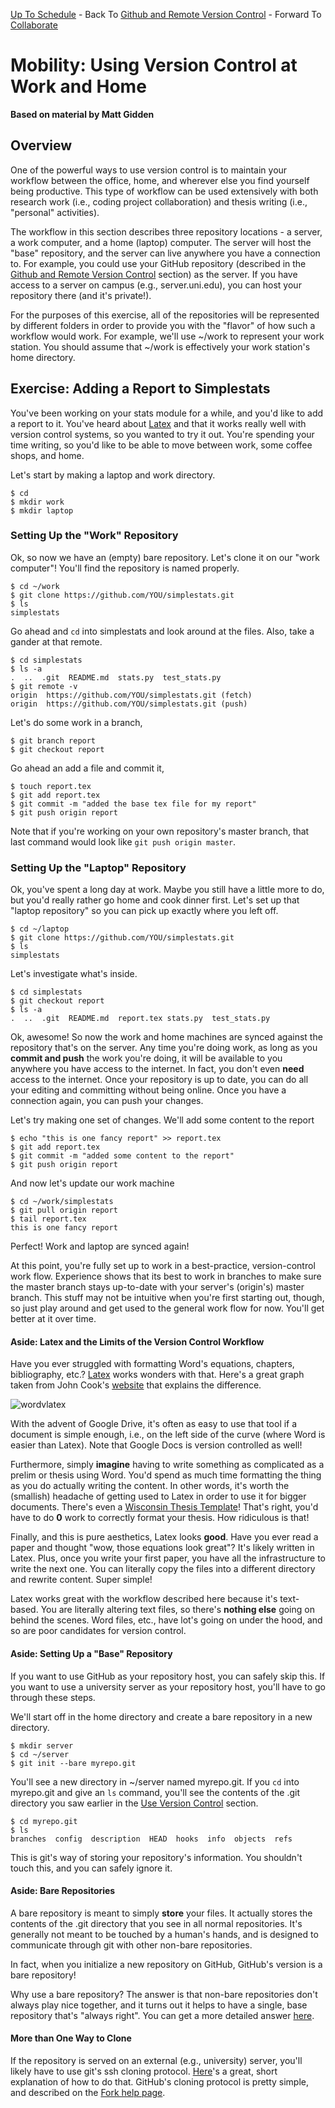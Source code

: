 [Up To Schedule](../../../README.md) - Back To [Github and Remote Version Control](../github/Readme.md) - Forward To [Collaborate](../collaborate/Readme.md)

# Mobility: Using Version Control at Work and Home

**Based on material by Matt Gidden**

## Overview

One of the powerful ways to use version control is to maintain your workflow
between the office, home, and wherever else you find yourself being
productive. This type of workflow can be used extensively with both research
work (i.e., coding project collaboration) and thesis writing (i.e., "personal"
activities).

The workflow in this section describes three repository locations - a server, a
work computer, and a home (laptop) computer. The server will host the "base"
repository, and the server can live anywhere you have a connection to. For
example, you could use your GitHub repository (described in the [Github and
Remote Version Control](../git-and-github/Readme.md) section) as the server. If
you have access to a server on campus (e.g., server.uni.edu), you can host your
repository there (and it's private!).

For the purposes of this exercise, all of the repositories will be represented
by different folders in order to provide you with the "flavor" of how such a
workflow would work. For example, we'll use ~/work to represent your work
station. You should assume that ~/work is effectively your work station's home
directory.

## Exercise: Adding a Report to Simplestats

You've been working on your stats module for a while, and you'd like to add a
report to it. You've heard about [Latex](http://www.latex-project.org/) and that
it works really well with version control systems, so you wanted to try it
out. You're spending your time writing, so you'd like to be able to move between
work, some coffee shops, and home.

Let's start by making a laptop and work directory.

    $ cd
    $ mkdir work
    $ mkdir laptop

### Setting Up the "Work" Repository

Ok, so now we have an (empty) bare repository. Let's clone it on our "work
computer"! You'll find the repository is named properly.

    $ cd ~/work
    $ git clone https://github.com/YOU/simplestats.git
    $ ls
    simplestats

Go ahead and ```cd``` into simplestats and look around at the files. Also, take a
gander at that remote.

    $ cd simplestats
    $ ls -a
    .  ..  .git  README.md  stats.py  test_stats.py
    $ git remote -v
    origin  https://github.com/YOU/simplestats.git (fetch)
    origin  https://github.com/YOU/simplestats.git (push)

Let's do some work in a branch,

    $ git branch report
    $ git checkout report

Go ahead an add a file and commit it,

    $ touch report.tex
    $ git add report.tex
    $ git commit -m "added the base tex file for my report"
    $ git push origin report

Note that if you're working on your own repository's master branch, that last
command would look like ```git push origin master```.

### Setting Up the "Laptop" Repository

Ok, you've spent a long day at work. Maybe you still have a little more to do,
but you'd really rather go home and cook dinner first. Let's set up that "laptop
repository" so you can pick up exactly where you left off.

    $ cd ~/laptop
    $ git clone https://github.com/YOU/simplestats.git
    $ ls
    simplestats

Let's investigate what's inside.

    $ cd simplestats
    $ git checkout report
    $ ls -a
    .  ..  .git  README.md  report.tex stats.py  test_stats.py

Ok, awesome! So now the work and home machines are synced against the repository
that's on the server. Any time you're doing work, as long as you **commit and
push** the work you're doing, it will be available to you anywhere you have
access to the internet. In fact, you don't even **need** access to the
internet. Once your repository is up to date, you can do all your editing and
committing without being online. Once you have a connection again, you can push
your changes.

Let's try making one set of changes. We'll add some content to the report

    $ echo "this is one fancy report" >> report.tex
    $ git add report.tex
    $ git commit -m "added some content to the report"
    $ git push origin report

And now let's update our work machine

    $ cd ~/work/simplestats
    $ git pull origin report
    $ tail report.tex
    this is one fancy report

Perfect! Work and laptop are synced again!

At this point, you're fully set up to work in a best-practice, version-control
work flow. Experience shows that its best to work in branches to make sure the
master branch stays up-to-date with your server's (origin's) master
branch. This stuff may not be intuitive when you're first starting out, though,
so just play around and get used to the general work flow for now. You'll get
better at it over time.

#### Aside: Latex and the Limits of the Version Control Workflow

Have you ever struggled with formatting Word's equations, chapters,
bibliography, etc.? [Latex](http://www.latex-project.org/) works wonders with
that. Here's a great graph taken from John Cook's
[website](http://www.johndcook.com/blog/2008/04/03/microsoft-word-and-latex/)
that explains the difference.

![wordvlatex](https://raw.github.com/gidden/boot-camps/mobility/version-control/git/mobility/wordvslatex.gif "Word vs. Latex")

With the advent of Google Drive, it's often as easy to use that tool if a
document is simple enough, i.e., on the left side of the curve (where Word is
easier than Latex). Note that Google Docs is version controlled as well!

Furthermore, simply **imagine** having to write something as complicated as a
prelim or thesis using Word. You'd spend as much time formatting the thing as
you do actually writing the content. In other words, it's worth the (smallish)
headache of getting used to Latex in order to use it for bigger
documents. There's even a [Wisconsin Thesis
Template](https://github.com/willb/wi-thesis-template)! That's right, you'd have
to do **0** work to correctly format your thesis. How ridiculous is that!

Finally, and this is pure aesthetics, Latex looks **good**. Have you ever read a
paper and thought "wow, those equations look great"? It's likely written in
Latex. Plus, once you write your first paper, you have all the infrastructure to
write the next one. You can literally copy the files into a different directory
and rewrite content. Super simple!

Latex works great with the workflow described here because it's text-based. You
are literally altering text files, so there's **nothing else** going on behind
the scenes. Word files, etc., have lot's going on under the hood, and so are
poor candidates for version control. 

#### Aside: Setting Up a "Base" Repository

If you want to use GitHub as your repository host, you can safely skip this. If
you want to use a university server as your repository host, you'll have to go
through these steps.

We'll start off in the home directory and create a bare repository in a new
directory.

    $ mkdir server
    $ cd ~/server
    $ git init --bare myrepo.git

You'll see a new directory in ~/server named myrepo.git. If you ```cd``` into
myrepo.git and give an ```ls``` command, you'll see the contents of the .git
directory you saw earlier in the [Use Version Control](../local/Readme.md)
section.

    $ cd myrepo.git
    $ ls
    branches  config  description  HEAD  hooks  info  objects  refs

This is git's way of storing your repository's information. You shouldn't touch
this, and you can safely ignore it.

#### Aside: Bare Repositories

A bare repository is meant to simply **store** your files. It actually stores
the contents of the .git directory that you see in all normal repositories. It's
generally not meant to be touched by a human's hands, and is designed to
communicate through git with other non-bare repositories. 

In fact, when you initialize a new repository on GitHub, GitHub's version is a
bare repository! 

Why use a bare repository? The answer is that non-bare repositories don't always
play nice together, and it turns out it helps to have a single, base repository
that's "always right". You can get a more detailed answer
[here](http://gitolite.com/concepts/bare.html).

#### More than One Way to Clone

If the repository is served on an external (e.g., university)
server, you'll likely have to use git's ssh cloning
protocol. [Here](http://git-scm.com/book/en/Git-on-the-Server-The-Protocols#The-SSH-Protocol)'s
a great, short explanation of how to do that. GitHub's cloning protocol is
pretty simple, and described on the [Fork help
page](https://help.github.com/articles/fork-a-repo#step-2-clone-your-fork).
